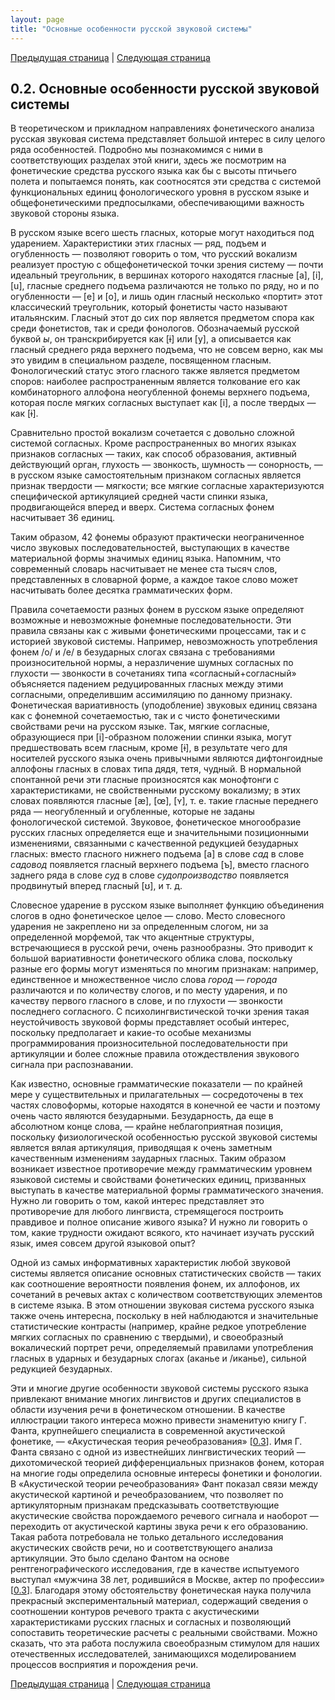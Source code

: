 ```yaml
---
layout: page
title: "Основные особенности русской звуковой системы"
---
```


[Предыдущая страница](001.html) | [Следующая страница](003.html)

## 0.2. Основные особенности русской звуковой системы

В теоретическом и прикладном направлениях
фонетического анализа русская звуковая система представляет большой интерес в
силу целого ряда особенностей. Подробно мы познакомимся с ними в
соответствующих разделах этой книги, здесь же посмотрим на фонетические
средства русского языка как бы с высоты птичьего полета и попытаемся понять,
как соотносятся эти средства с системой функциональных единиц фонологического
уровня в русском языке и общефонетическими предпосылками, обеспечивающими
важность звуковой стороны языка. 

В русском языке всего шесть гласных, которые
могут находиться под ударением. Характеристики этих гласных — ряд, подъем и
огубленность — позволяют говорить о том, что русский вокализм реализует простую
с общефонетической точки зрения систему — почти идеальный треугольник, в
вершинах которого находятся гласные [a], [i], [u], гласные среднего подъема
различаются не только по ряду, но и по огубленности — [e] и [o], и лишь один
гласный несколько «портит» этот классический треугольник, который фонетисты
часто называют итальянским. Гласный этот до сих пор является предметом спора
как среди фонетистов, так и среди фонологов. Обозначаемый русской буквой *ы*, он
транскрибируется как [ɨ] или [y], а описывается как
гласный среднего ряда
верхнего подъема, что не совсем верно, как мы это увидим в специальном разделе,
посвященном гласным. Фонологический статус этого гласного также является
предметом споров: наиболее распространенным является толкование его как
комбинаторного аллофона неогубленной фонемы верхнего подъема, которая после мягких
согласных выступает как [i], а после твердых — как 
[ɨ].

Сравнительно простой вокализм сочетается с
довольно сложной системой согласных. Кроме распространенных во многих языках
признаков согласных — таких, как способ образования, активный действующий орган,
глухость — звонкость, шумность — сонорность, — в русском языке самостоятельным
признаком согласных является признак твердости — мягкости; все мягкие согласные
характеризуются специфической артикуляцией средней части спинки языка,
продвигающейся вперед и вверх. Система согласных фонем насчитывает 36 единиц. 

Таким образом, 42 фонемы образуют
практически неограниченное число звуковых последовательностей, выступающих в
качестве материальной формы значимых единиц языка. Напомним, что современный
словарь насчитывает не менее ста тысяч слов, представленных в словарной форме,
а каждое такое слово может насчитывать более десятка грамматических форм. 

Правила сочетаемости разных фонем в русском
языке определяют возможные и невозможные фонемные последовательности. Эти
правила связаны как с живыми фонетическими процессами, так и с историей
звуковой системы. Например, невозможность употребления фонем /о/ и /е/ в
безударных слогах связана с требованиями произносительной нормы, а неразличение
шумных согласных по глухости — звонкости в сочетаниях типа
«согласный+согласный» объясняется падением редуцированных гласных между этими
согласными, определившим ассимиляцию по данному признаку. Фонетическая
вариативность (уподобление) звуковых единиц связана как с фонемной сочетаемостью,
так и с чисто фонетическими свойствами речи на русском языке. Так, мягкие
согласные, образующиеся при [i]-образном положении спинки языка, могут
предшествовать всем гласным, кроме [ɨ], в результате чего для носителей
русского языка очень привычными являются дифтонгоидные аллофоны гласных в
словах типа дядя, тетя, чудный. В нормальной спонтанной речи эти гласные
произносятся как монофтонги с характеристиками, не свойственными русскому
вокализму; в этих словах появляются гласные [æ], [œ], [ʏ], т. е. такие гласные
переднего ряда — неогубленный и огубленные, которые не заданы фонологической
системой. Звуковое, фонетическое многообразие русских гласных определяется еще
и значительными позиционными изменениями, связанными с качественной редукцией
безударных гласных: вместо гласного нижнего подъема [a] в слове <i>сад</i> в слове
<i>садовод</i> появляется гласный верхнего подъема [ъ], вместо гласного заднего ряда в
слове <i>суд</i> в слове <i>судопроизводство</i> появляется продвинутый вперед гласный [ʊ],  и
т. д.

Словесное ударение в русском языке выполняет функцию объединения слогов в
одно фонетическое целое — слово. Место словесного ударения не закреплено ни за
определенным слогом, ни за определенной морфемой, так что акцентные структуры,
встречающиеся в русской речи, очень разнообразны. Это приводит к большой
вариативности фонетического облика слова, поскольку разные его формы могут
изменяться по многим признакам: например, единственное и множественное число
слова <i>город — города</i> различаются и по количеству слогов, и по месту ударения, и
по качеству первого гласного в слове, и по глухости — звонкости последнего
согласного. С психолингвистической точки зрения такая неустойчивость звуковой
формы представляет особый интерес, поскольку предполагает и какие-то особые
механизмы программирования произносительной последовательности при артикуляции
и более сложные правила отождествления звукового сигнала при распознавании. 

Как известно, основные грамматические показатели — по крайней мере у
существительных и прилагательных — сосредоточены в тех частях словоформы,
которые находятся в конечной ее части и поэтому очень часто являются
безударными. Безударность, да еще в абсолютном конце слова, — крайне
неблагоприятная позиция, поскольку физиологической особенностью русской
звуковой системы является вялая артикуляция, приводящая к очень заметным
качественным изменениям заударных гласных. Таким образом возникает известное
противоречие между грамматическим уровнем языковой системы и свойствами
фонетических единиц, призванных выступать в качестве материальной формы
грамматического значения. Нужно ли говорить о том, какой интерес представляет
это противоречие для любого лингвиста, стремящегося построить правдивое и
полное описание живого языка? И нужно ли говорить о том, какие трудности
ожидают всякого, кто начинает изучать русский язык, имея совсем другой языковой
опыт? 

Одной из самых информативных характеристик любой звуковой системы
является описание основных статистических свойств — таких как соотношение
вероятности появления фонем, их аллофонов, их сочетаний в речевых актах с
количеством соответствующих элементов в системе языка. В этом отношении
звуковая система русского языка также очень интересна, поскольку в ней
наблюдаются и значительные статистические контрасты (например, крайне редкое
употребление мягких согласных по сравнению с твердыми), и своеобразный
вокалический портрет речи, определяемый правилами употребления гласных в
ударных и безударных слогах (аканье и /иканье), сильной редукцией безударных.

Эти и многие другие особенности звуковой системы русского языка привлекают
внимание многих лингвистов и других специалистов в области изучения речи в
фонетическом отношении. В качестве иллюстрации такого интереса можно привести
знаменитую книгу Г. Фанта, крупнейшего специалиста в современной акустической
фонетике, — «Акустическая теория речеобразования» \[[0.3](004.html#%D0%BB%D0%B8%D1%82%D0%B5%D1%80%D0%B0%D1%82%D1%83%D1%80%D0%B0)\]. Имя Г. Фанта связано с
одной из известнейших лингвистических теорий — дихотомической теорией
дифференциальных признаков фонем, которая на многие годы определила основные
интересы фонетики и фонологии. В «Акустической теории речеобразования» Фант
показал связи между акустической картиной и речеобразованием, что позволяет по
артикуляторным признакам предсказывать соответствующие акустические свойства
порождаемого речевого сигнала и наоборот — переходить от акустической картины
звука речи к его образованию. Такая работа потребовала не только детального
исследования акустических свойств речи, но и соответствующего анализа
артикуляции. Это было сделано Фантом на основе рентгенографического исследования,
где в качестве испытуемого выступал «мужчина 38 лет, родившийся в Москве, актер
по профессии» [[0.3](004.html#%D0%BB%D0%B8%D1%82%D0%B5%D1%80%D0%B0%D1%82%D1%83%D1%80%D0%B0)]. Благодаря этому обстоятельству фонетическая наука
получила прекрасный экспериментальный материал, содержащий сведения о
соотношении контуров речевого тракта с акустическими характеристиками русских
гласных и согласных и позволяющий сопоставить теоретические расчеты с реальными
свойствами. Можно сказать, что эта работа послужила своеобразным стимулом для
наших отечественных исследователей, занимающихся моделированием процессов
восприятия и порождения речи.

[Предыдущая страница](001.html) | [Следующая страница](003.html)
